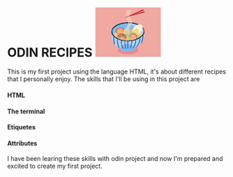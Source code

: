 <h1>ODIN RECIPES <img src="images/ramen.gif" width="150" weight="100"></h1>

This is my first project using the language HTML, it's about
different recipes that I personally enjoy.
The skills that I'll be using in this project are
#### HTML
#### The terminal
#### Etiquetes 
#### Attributes

I have been learing these skills with odin project
and now I'm prepared and excited to create my first project.